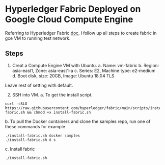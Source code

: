 # Hyperledger Fabric Deployed on Google Cloud Compute Engine

Referring to Hyperledger Fabric  [doc](https://hyperledger-fabric.readthedocs.io/en/latest/prereqs.html), I follow up all steps to create fabric in gce VM to running test network.

 


## Steps

1. Creat a Compute Engine VM with Ubuntu.
    a. Name: vm-fabric
    b. Region: asia-east1, Zone: asia-east1-a
    c. Series: E2, Machine type: e2-medium
    d. Boot disk, size: 20GB, Image: Ubuntu 18.04 TLS

Leave rest of setting with default.

2. SSH into VM.
 a. To get the install script.
```
curl -sSLO https://raw.githubusercontent.com/hyperledger/fabric/main/scripts/install-fabric.sh && chmod +x install-fabric.sh
```

b. To pull the Docker containers and clone the samples repo, run one of these commands for example
```
./install-fabric.sh docker samples
./install-fabric.sh d s
```
c. Install fabric
```
./install-fabric.sh 
```

